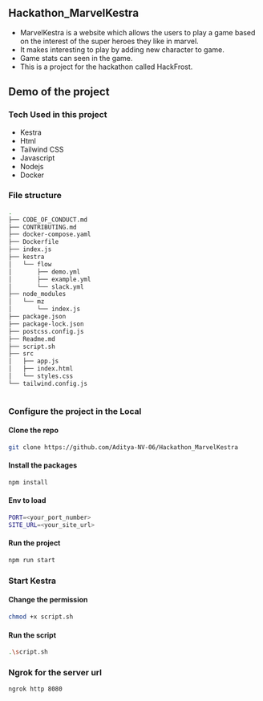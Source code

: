 ## Hackathon_MarvelKestra
<ul> 
  <li>
  MarvelKestra is a website which allows the users to play a game based on the interest of the super heroes they like in marvel.
</li>
<li>
  It makes interesting to play by adding new character to game. 
</li>
<li>
  Game stats can seen in the game.
</li>
<li>
  This is a project for the hackathon called HackFrost.
</li>
</ul>

##  Demo of the project


### Tech Used in this project
<ul>
  <li>Kestra</li>
  <li>Html</li>
  <li>Tailwind CSS</li>
  <li>Javascript</li>
  <li>Nodejs</li>
  <li>Docker</li>
</ul>

### File structure
``` bash
.
├── CODE_OF_CONDUCT.md
├── CONTRIBUTING.md
├── docker-compose.yaml
├── Dockerfile
├── index.js
├── kestra
│   └── flow
│       ├── demo.yml
│       ├── example.yml
│       └── slack.yml
├── node_modules
│   └── mz
│       └── index.js
├── package.json
├── package-lock.json
├── postcss.config.js
├── Readme.md
├── script.sh
├── src
│   ├── app.js
│   ├── index.html
│   └── styles.css
└── tailwind.config.js



```
  ### Configure the project in the Local
  
  <h4>Clone the repo</h4>

  ``` bash
  git clone https://github.com/Aditya-NV-06/Hackathon_MarvelKestra
  ```
<h4>Install the packages</h4>

``` bash
npm install
```
<h4>Env to load</h4>

``` bash
PORT=<your_port_number>
SITE_URL=<your_site_url>
```
<h4>Run the project</h4>

``` bash
npm run start
```
### Start Kestra 
<h4>Change the permission</h4>

``` bash
chmod +x script.sh
```
<h4>Run the script</h4>

``` bash
.\script.sh
```
### Ngrok for the server url

``` bash
ngrok http 8080
```

